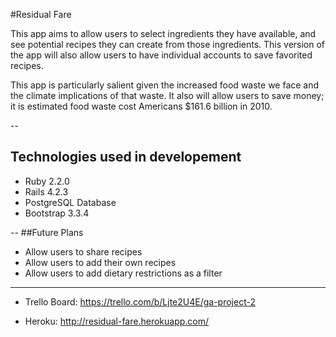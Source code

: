 #Residual Fare

This app aims to allow users to select ingredients they have available, and
see potential recipes they can create from those ingredients. This version of
the app will also allow users to have individual
accounts to save favorited recipes.

This app is particularly salient given the increased food waste we face
and the climate implications of that waste. It also will allow users to
save money; it is estimated food waste cost Americans $161.6 billion in 2010.

--
## Technologies used in developement
  * Ruby 2.2.0
  * Rails 4.2.3
  * PostgreSQL Database
  * Bootstrap 3.3.4

--
##Future Plans
  * Allow users to share recipes
  * Allow users to add their own recipes 
  * Allow users to add dietary restrictions as a filter

---
* Trello Board: https://trello.com/b/Ljte2U4E/ga-project-2

* Heroku: http://residual-fare.herokuapp.com/
